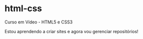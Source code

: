 # html-css
 Curso em Vídeo - HTML5 e CSS3

 Estou aprendendo a criar sites e agora vou gerenciar repositórios!
